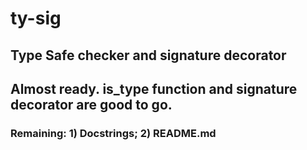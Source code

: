 # ty-sig

## Type Safe checker and signature decorator
## Almost ready. is_type function and signature decorator are good to go.

### Remaining: 1) Docstrings; 2) README.md